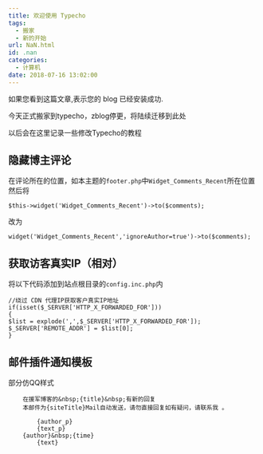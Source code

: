 ```yaml
---
title: 欢迎使用 Typecho
tags:
  - 搬家
  - 新的开始
url: NaN.html
id: .nan
categories:
  - 计算机
date: 2018-07-16 13:02:00
---
```


如果您看到这篇文章,表示您的 blog 已经安装成功.

今天正式搬家到typecho，zblog停更，将陆续迁移到此处

以后会在这里记录一些修改Typecho的教程

隐藏博主评论
------

在评论所在的位置，如本主题的`footer.php`中`Widget_Comments_Recent`所在位置  
然后将

    $this->widget('Widget_Comments_Recent')->to($comments);

改为

    widget('Widget_Comments_Recent','ignoreAuthor=true')->to($comments);

获取访客真实IP（相对）
------------

将以下代码添加到站点根目录的`config.inc.php`内

    //绕过 CDN 代理IP获取客户真实IP地址
    if(isset($_SERVER['HTTP_X_FORWARDED_FOR']))
    {
    $list = explode(',',$_SERVER['HTTP_X_FORWARDED_FOR']);
    $_SERVER['REMOTE_ADDR'] = $list[0];
    }

邮件插件通知模板
--------

部分仿QQ样式

    
        在援军博客的&nbsp;{title}&nbsp;有新的回复
        本邮件为{siteTitle}Mail自动发送，请勿直接回复如有疑问，请联系我 。
    
            {author_p}
            {text_p}
        {author}&nbsp;{time}
            {text}